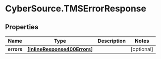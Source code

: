 # CyberSource.TMSErrorResponse

## Properties
Name | Type | Description | Notes
------------ | ------------- | ------------- | -------------
**errors** | [**[InlineResponse400Errors]**](InlineResponse400Errors.md) |  | [optional] 


